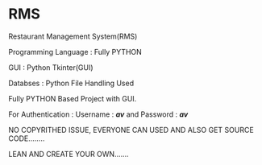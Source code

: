 # RMS
Restaurant Management System(RMS)

Programming Language : Fully PYTHON

GUI : Python Tkinter(GUI)

Databses : Python File Handling Used

Fully PYTHON Based Project with GUI.

For Authentication : Username : ***av*** and Password : ***av***

NO COPYRITHED ISSUE, EVERYONE CAN USED AND ALSO GET SOURCE CODE........

LEAN AND CREATE YOUR OWN.......

